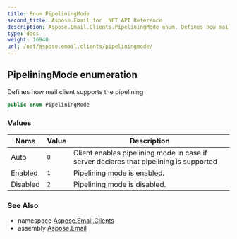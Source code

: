 ```yaml
---
title: Enum PipeliningMode
second_title: Aspose.Email for .NET API Reference
description: Aspose.Email.Clients.PipeliningMode enum. Defines how mail client supports the pipelining
type: docs
weight: 16940
url: /net/aspose.email.clients/pipeliningmode/
---
```

## PipeliningMode enumeration

Defines how mail client supports the pipelining

```csharp
public enum PipeliningMode
```

### Values

| Name | Value | Description |
| --- | --- | --- |
| Auto | `0` | Client enables pipelining mode in case if server declares that pipelining is supported |
| Enabled | `1` | Pipelining mode is enabled. |
| Disabled | `2` | Pipelining mode is disabled. |

### See Also

* namespace [Aspose.Email.Clients](../../aspose.email.clients/)
* assembly [Aspose.Email](../../)


